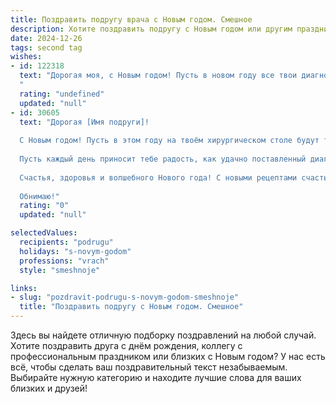 ```yaml
---
title: Поздравить подругу врача с Новым годом. Смешное
description: Хотите поздравить подругу с Новым годом или другим праздником? Наш ИИ создаст незабываемое поздравление, а вы обязательно выделитесь среди других.  
date: 2024-12-26
tags: second tag
wishes:
- id: 122318
  text: "Дорогая моя, с Новым годом! Пусть в новом году все твои диагнозы будут только \"здорово\", а рецепты – исключительно для праздничного стола!  Желаю тебе, чтобы твой рабочий год был полон лёгких пациентов, а личный –  веселья до упаду!  Пусть шампанское будет искристым, как твой ум, а счастье – таким же бесконечным, как твоя смена!
  "
  rating: "undefined"
  updated: "null"
- id: 30605
  text: "Дорогая [Имя подруги]!
  
  С Новым годом! Пусть в этом году на твоём хирургическом столе будут только безобидные шутки, а в твоём расписании — больше свободного времени для веселья и смеха! Желаю, чтобы пациенты исцелялись только от твоих улыбок и остроумных шуток, а болезнь \"не успевать\" обходила тебя стороной, как самый испорченный антибиотик!
  
  Пусть каждый день приносит тебе радость, как удачно поставленный диагноз, а я буду рядом, чтобы вместе отпраздновать твои успехи и обсуждать, насколько же сложно в нашей жизни без наркоза!
  
  Счастья, здоровья и волшебного Нового года! С новыми рецептами счастья!
  
  Обнимаю!"
  rating: "0"
  updated: "null"

selectedValues:
  recipients: "podrugu"
  holidays: "s-novym-godom"
  professions: "vrach"
  style: "smeshnoje"

links:
- slug: "pozdravit-podrugu-s-novym-godom-smeshnoje"
  title: "Поздравить подругу с Новым годом. Смешное"
---
```


Здесь вы найдете отличную подборку поздравлений на любой случай. 
Хотите поздравить друга с днём рождения, коллегу с профессиональным праздником или близких с Новым годом? У нас есть всё, чтобы сделать ваш поздравительный текст незабываемым. Выбирайте нужную категорию и находите лучшие слова для ваших близких и друзей!
